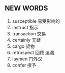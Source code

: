 ## NEW WORDS

1. susceptible 易受影响的
2. instruct 指示
3. transaction 交易
4. certainly 无疑
5. cargo 货物
6. retrospect 回顾 追溯
7. laymen 门外汉
8. confer 授予

